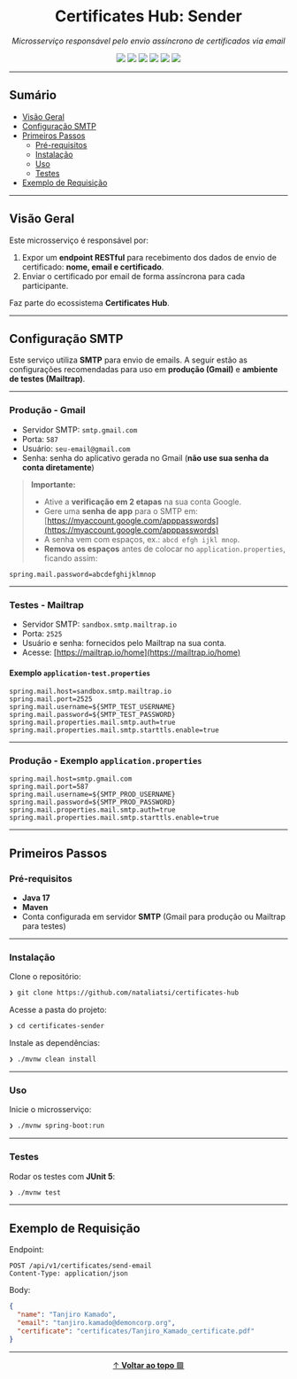 <h1 align="center">Certificates Hub: Sender</h1>

<p align="center"><em>Microsserviço responsável pelo envio assíncrono de certificados via email</em></p>

<p align="center">
  <img src="https://img.shields.io/badge/Status-Em%20Testes-9b59b6?style=flat">
  <img src="https://img.shields.io/badge/Java-17-9b59b6?style=flat&logo=java&logoColor=white">
  <img src="https://img.shields.io/badge/Spring%20Boot-3.x-9b59b6?style=flat&logo=spring-boot&logoColor=white">
  <img src="https://img.shields.io/badge/REST%20API-9b59b6?style=flat&logo=OpenAPI-Initiative&logoColor=white">
  <img src="https://img.shields.io/badge/JUnit5-Testes-9b59b6?style=flat&logo=junit5&logoColor=white">
  <img src="https://img.shields.io/badge/Maven-Build-9b59b6?style=flat&logo=apache-maven&logoColor=white">
</p>

---

## Sumário

* [Visão Geral](#visão-geral)
* [Configuração SMTP](#configuração-smtp)
* [Primeiros Passos](#primeiros-passos)
  * [Pré-requisitos](#pré-requisitos)
  * [Instalação](#instalação)
  * [Uso](#uso)
  * [Testes](#testes)
* [Exemplo de Requisição](#exemplo-de-requisição)

---

## Visão Geral

Este microsserviço é responsável por:

1. Expor um **endpoint RESTful** para recebimento dos dados de envio de certificado: **nome, email e certificado**.
2. Enviar o certificado por email de forma assíncrona para cada participante.

Faz parte do ecossistema **Certificates Hub**.

---

## Configuração SMTP

Este serviço utiliza **SMTP** para envio de emails.
A seguir estão as configurações recomendadas para uso em **produção (Gmail)** e **ambiente de testes (Mailtrap)**.

---

### Produção - Gmail

* Servidor SMTP: `smtp.gmail.com`
* Porta: `587`
* Usuário: `seu-email@gmail.com`
* Senha: senha do aplicativo gerada no Gmail (**não use sua senha da conta diretamente**)

> **Importante:**
>
> * Ative a **verificação em 2 etapas** na sua conta Google.
> * Gere uma **senha de app** para o SMTP em: [https://myaccount.google.com/apppasswords](https://myaccount.google.com/apppasswords)
> * A senha vem com espaços, ex.: `abcd efgh ijkl mnop`.
> * **Remova os espaços** antes de colocar no `application.properties`, ficando assim:

```properties
spring.mail.password=abcdefghijklmnop
```

---

### Testes - Mailtrap

* Servidor SMTP: `sandbox.smtp.mailtrap.io`
* Porta: `2525`
* Usuário e senha: fornecidos pelo Mailtrap na sua conta.
* Acesse: [https://mailtrap.io/home](https://mailtrap.io/home)

#### Exemplo `application-test.properties`

```properties
spring.mail.host=sandbox.smtp.mailtrap.io
spring.mail.port=2525
spring.mail.username=${SMTP_TEST_USERNAME}
spring.mail.password=${SMTP_TEST_PASSWORD}
spring.mail.properties.mail.smtp.auth=true
spring.mail.properties.mail.smtp.starttls.enable=true
```

---

### Produção - Exemplo `application.properties`

```properties
spring.mail.host=smtp.gmail.com
spring.mail.port=587
spring.mail.username=${SMTP_PROD_USERNAME}
spring.mail.password=${SMTP_PROD_PASSWORD}
spring.mail.properties.mail.smtp.auth=true
spring.mail.properties.mail.smtp.starttls.enable=true
```

---

## Primeiros Passos

### Pré-requisitos

* **Java 17**
* **Maven**
* Conta configurada em servidor **SMTP** (Gmail para produção ou Mailtrap para testes)

---

### Instalação

Clone o repositório:

```bash
❯ git clone https://github.com/nataliatsi/certificates-hub
```

Acesse a pasta do projeto:

```bash
❯ cd certificates-sender
```

Instale as dependências:

```bash
❯ ./mvnw clean install
```

---

### Uso

Inicie o microsserviço:

```bash
❯ ./mvnw spring-boot:run
```

---

### Testes

Rodar os testes com **JUnit 5**:

```bash
❯ ./mvnw test
```

---

## Exemplo de Requisição

Endpoint:

```http
POST /api/v1/certificates/send-email
Content-Type: application/json
```

Body:

```json
{
  "name": "Tanjiro Kamado",
  "email": "tanjiro.kamado@demoncorp.org",
  "certificate": "certificates/Tanjiro_Kamado_certificate.pdf"
}
```

---

<div align="center">

[↑ **Voltar ao topo** 🟪](#-certificates-hub-sender)

</div>

